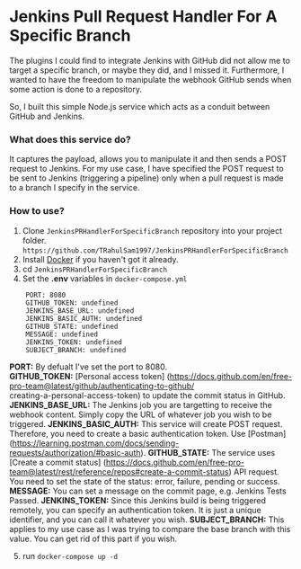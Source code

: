 # Jenkins Pull Request Handler For A Specific Branch
  The plugins I could find to integrate Jenkins with GitHub did not allow me to target a specific branch, or maybe they did, and I missed it. Furthermore, I wanted to have the freedom to manipulate the webhook GitHub sends when some action is done to a repository.

  So, I built this simple Node.js service which acts as a conduit between GitHub and Jenkins.

### What does this service do?
  It captures the payload, allows you to manipulate it and then sends a POST request to Jenkins. For my use case, I have specified the POST request to be sent to Jenkins (triggering a pipeline) only when a pull request is made to a branch I specify in the service.

### How to use?
  1) Clone `JenkinsPRHandlerForSpecificBranch` repository into your project folder.
  ```https://github.com/TRahulSam1997/JenkinsPRHandlerForSpecificBranch```
  2) Install [Docker](https://www.docker.com/) if you haven't got it already.
  3) cd `JenkinsPRHandlerForSpecificBranch`
  4) Set the **.env** variables in `docker-compose.yml`
  ```
      PORT: 8080
      GITHUB_TOKEN: undefined
      JENKINS_BASE_URL: undefined
      JENKINS_BASIC_AUTH: undefined
      GITHUB_STATE: undefined
      MESSAGE: undefined
      JENKINS_TOKEN: undefined
      SUBJECT_BRANCH: undefined
  ```
  **PORT:** By defualt I've set the port to 8080. <br />
  **GITHUB_TOKEN:** [Personal access token] (https://docs.github.com/en/free-pro-team@latest/github/authenticating-to-github/ <br />creating-a-personal-access-token) to update the commit status in GitHub.
  **JENKINS_BASE_URL:** The Jenkins job you are targetting to receive the webhook content. Simply copy the URL of whatever job you wish to be triggered.
  **JENKINS_BASIC_AUTH:** This service will create POST request. Therefore, you need to create a basic authentication token. Use [Postman] (https://learning.postman.com/docs/sending-requests/authorization/#basic-auth).
  **GITHUB_STATE:** The service uses [Create a commit status] (https://docs.github.com/en/free-pro-team@latest/rest/reference/repos#create-a-commit-status) API request. You need to set the state of the status: error, failure, pending or success.
  **MESSAGE:** You can set a message on the commit page, e.g. Jenkins Tests Passed.
  **JENKINS_TOKEN:** Since this Jenkins build is being triggered remotely, you can specify an authentication token. It is just a unique identifier, and you can call it whatever you wish.
  **SUBJECT_BRANCH:** This applies to my use case as I was trying to compare the base branch with this value. You can get rid of this part if you wish.

  5) run `docker-compose up -d`